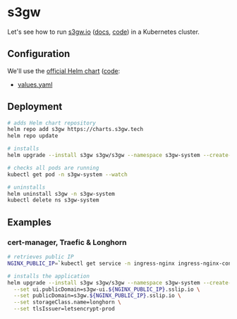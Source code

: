 # s3gw

Let's see how to run [s3gw.io](https://s3gw.tech/) ([docs](https://docs.s3gw.tech/), [code](https://github.com/s3gw-tech/s3gw)) in a Kubernetes cluster.

## Configuration

We'll use the [official Helm chart](https://docs.s3gw.tech/helm-charts) ([code](https://github.com/s3gw-tech/s3gw-charts):

- [values.yaml](https://github.com/s3gw-tech/s3gw-charts/blob/main/charts/s3gw/values.yaml)

## Deployment

```bash
# adds Helm chart repository
helm repo add s3gw https://charts.s3gw.tech
helm repo update

# installs
helm upgrade --install s3gw s3gw/s3gw --namespace s3gw-system --create-namespace

# checks all pods are running
kubectl get pod -n s3gw-system --watch

# uninstalls
helm uninstall s3gw -n s3gw-system
kubectl delete ns s3gw-system
```

## Examples

### cert-manager, Traefic & Longhorn

```bash
# retrieves public IP
NGINX_PUBLIC_IP=`kubectl get service -n ingress-nginx ingress-nginx-controller --output jsonpath='{.status.loadBalancer.ingress[0].ip}'`

# installs the application
helm upgrade --install s3gw s3gw/s3gw --namespace s3gw-system --create-namespace \
  --set ui.publicDomain=s3gw-ui.${NGINX_PUBLIC_IP}.sslip.io \
  --set publicDomain=s3gw.${NGINX_PUBLIC_IP}.sslip.io \
  --set storageClass.name=longhorn \
  --set tlsIssuer=letsencrypt-prod
```
